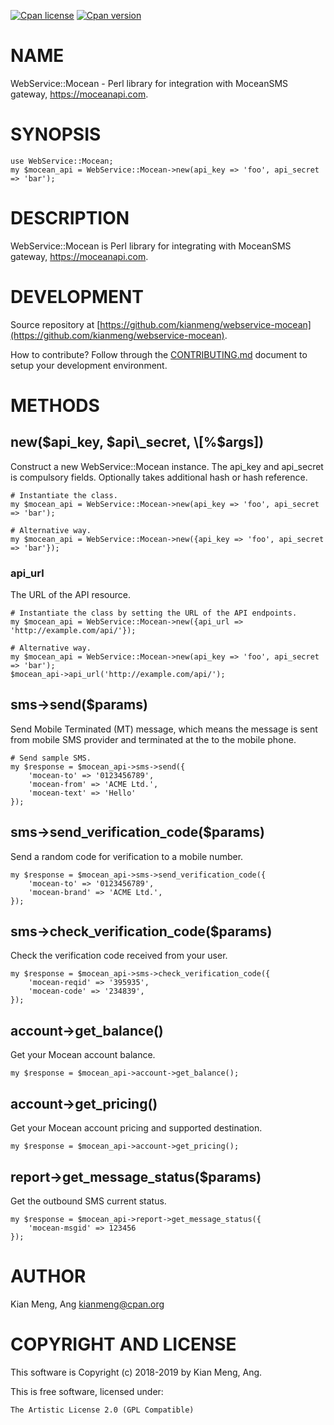 [![Cpan license](https://img.shields.io/cpan/l/WebService-Mocean.svg)](https://metacpan.org/release/WebService-Mocean)
[![Cpan version](https://img.shields.io/cpan/v/WebService-Mocean.svg)](https://metacpan.org/release/WebService-Mocean)

# NAME

WebService::Mocean - Perl library for integration with MoceanSMS gateway,
https://moceanapi.com.

# SYNOPSIS

    use WebService::Mocean;
    my $mocean_api = WebService::Mocean->new(api_key => 'foo', api_secret => 'bar');

# DESCRIPTION

WebService::Mocean is Perl library for integrating with MoceanSMS gateway,
https://moceanapi.com.

# DEVELOPMENT

Source repository at [https://github.com/kianmeng/webservice-mocean](https://github.com/kianmeng/webservice-mocean).

How to contribute? Follow through the [CONTRIBUTING.md](https://github.com/kianmeng/webservice-mocean/blob/master/CONTRIBUTING.md) document to setup your development environment.

# METHODS

## new($api\_key, $api\_secret, \[%$args\])

Construct a new WebService::Mocean instance. The api\_key and api\_secret is
compulsory fields. Optionally takes additional hash or hash reference.

    # Instantiate the class.
    my $mocean_api = WebService::Mocean->new(api_key => 'foo', api_secret => 'bar');

    # Alternative way.
    my $mocean_api = WebService::Mocean->new({api_key => 'foo', api_secret => 'bar'});

### api\_url

The URL of the API resource.

    # Instantiate the class by setting the URL of the API endpoints.
    my $mocean_api = WebService::Mocean->new({api_url => 'http://example.com/api/'});

    # Alternative way.
    my $mocean_api = WebService::Mocean->new(api_key => 'foo', api_secret => 'bar');
    $mocean_api->api_url('http://example.com/api/');

## sms->send($params)

Send Mobile Terminated (MT) message, which means the message is sent from
mobile SMS provider and terminated at the to the mobile phone.

    # Send sample SMS.
    my $response = $mocean_api->sms->send({
        'mocean-to' => '0123456789',
        'mocean-from' => 'ACME Ltd.',
        'mocean-text' => 'Hello'
    });

## sms->send\_verification\_code($params)

Send a random code for verification to a mobile number.

    my $response = $mocean_api->sms->send_verification_code({
        'mocean-to' => '0123456789',
        'mocean-brand' => 'ACME Ltd.',
    });

## sms->check\_verification\_code($params)

Check the verification code received from your user.

    my $response = $mocean_api->sms->check_verification_code({
        'mocean-reqid' => '395935',
        'mocean-code' => '234839',
    });

## account->get\_balance()

Get your Mocean account balance.

    my $response = $mocean_api->account->get_balance();

## account->get\_pricing()

Get your Mocean account pricing and supported destination.

    my $response = $mocean_api->account->get_pricing();

## report->get\_message\_status($params)

Get the outbound SMS current status.

    my $response = $mocean_api->report->get_message_status({
        'mocean-msgid' => 123456
    });

# AUTHOR

Kian Meng, Ang <kianmeng@cpan.org>

# COPYRIGHT AND LICENSE

This software is Copyright (c) 2018-2019 by Kian Meng, Ang.

This is free software, licensed under:

    The Artistic License 2.0 (GPL Compatible)
